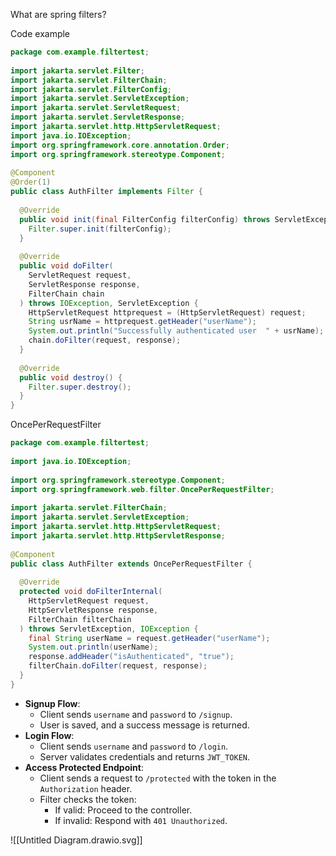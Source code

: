 What are spring filters?

Code example
```java
package com.example.filtertest;
  
import jakarta.servlet.Filter;
import jakarta.servlet.FilterChain;
import jakarta.servlet.FilterConfig;
import jakarta.servlet.ServletException;
import jakarta.servlet.ServletRequest;
import jakarta.servlet.ServletResponse;
import jakarta.servlet.http.HttpServletRequest;
import java.io.IOException;
import org.springframework.core.annotation.Order;
import org.springframework.stereotype.Component;
  
@Component
@Order(1)
public class AuthFilter implements Filter {
  
  @Override
  public void init(final FilterConfig filterConfig) throws ServletException {
    Filter.super.init(filterConfig);
  }
  
  @Override
  public void doFilter(
    ServletRequest request,
    ServletResponse response,
    FilterChain chain
  ) throws IOException, ServletException {
    HttpServletRequest httprequest = (HttpServletRequest) request;
    String usrName = httprequest.getHeader("userName");
    System.out.println("Successfully authenticated user  " + usrName);
    chain.doFilter(request, response);
  }
  
  @Override
  public void destroy() {
    Filter.super.destroy();
  }
}
```

OncePerRequestFilter
```java
package com.example.filtertest;
  
import java.io.IOException;
  
import org.springframework.stereotype.Component;
import org.springframework.web.filter.OncePerRequestFilter;
  
import jakarta.servlet.FilterChain;
import jakarta.servlet.ServletException;
import jakarta.servlet.http.HttpServletRequest;
import jakarta.servlet.http.HttpServletResponse;
  
@Component
public class AuthFilter extends OncePerRequestFilter {
  
  @Override
  protected void doFilterInternal(
    HttpServletRequest request,
    HttpServletResponse response,
    FilterChain filterChain
  ) throws ServletException, IOException {
    final String userName = request.getHeader("userName");
    System.out.println(userName);
    response.addHeader("isAuthenticated", "true");
    filterChain.doFilter(request, response);
  }
}
```

- **Signup Flow**:
    - Client sends `username` and `password` to `/signup`.
    - User is saved, and a success message is returned.
- **Login Flow**:
    - Client sends `username` and `password` to `/login`.
    - Server validates credentials and returns `JWT_TOKEN`.
- **Access Protected Endpoint**:
    - Client sends a request to `/protected` with the token in the `Authorization` header.
    - Filter checks the token:
        - If valid: Proceed to the controller.
        - If invalid: Respond with `401 Unauthorized`.

![[Untitled Diagram.drawio.svg]]